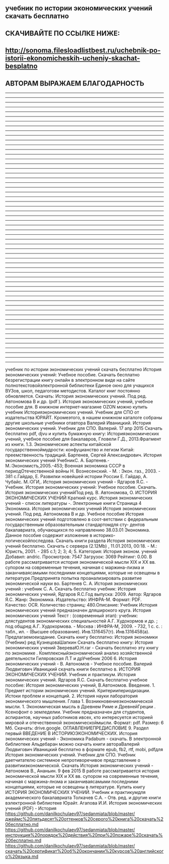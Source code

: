 учебник по истории экономических учений скачать бесплатно
--------------------------------------------------
СКАЧИВАЙТЕ ПО ССЫЛКЕ НИЖЕ:
--------------------------------------------------
http://sonoma.filesloadlistbest.ru/uchebnik-po-istorii-ekonomicheskih-ucheniy-skachat-besplatno
--------------------------------------------------
АВТОРАМ ВЫРАЖАЕМ БЛАГОДАРНОСТЬ
--------------------------------------------------
--------------------------------------------------
--------------------------------------------------
--------------------------------------------------
--------------------------------------------------
--------------------------------------------------
--------------------------------------------------
--------------------------------------------------
--------------------------------------------------
--------------------------------------------------
--------------------------------------------------
--------------------------------------------------
--------------------------------------------------
--------------------------------------------------
--------------------------------------------------
--------------------------------------------------
--------------------------------------------------
--------------------------------------------------
--------------------------------------------------
--------------------------------------------------
--------------------------------------------------
--------------------------------------------------
--------------------------------------------------
--------------------------------------------------
--------------------------------------------------
--------------------------------------------------
--------------------------------------------------
--------------------------------------------------
--------------------------------------------------
--------------------------------------------------
--------------------------------------------------
--------------------------------------------------
--------------------------------------------------
--------------------------------------------------
--------------------------------------------------
--------------------------------------------------
--------------------------------------------------
--------------------------------------------------
--------------------------------------------------
--------------------------------------------------
--------------------------------------------------
--------------------------------------------------
--------------------------------------------------
--------------------------------------------------
--------------------------------------------------
--------------------------------------------------
--------------------------------------------------
--------------------------------------------------
--------------------------------------------------
--------------------------------------------------
--------------------------------------------------
--------------------------------------------------
--------------------------------------------------
--------------------------------------------------
--------------------------------------------------
--------------------------------------------------
--------------------------------------------------
--------------------------------------------------
--------------------------------------------------
учебник по истории экономических учений скачать бесплатно История экономических учений: Учебное пособие. Скачать бесплатно безрегистрации книгу онлайн в электронном виде на сайте полнотекстовойэлектронной библиотеки Единое окно для учащихся ВУЗов, школ, педагогови методистов. Каталог книг постоянно обновляется. Скачать: История экономических учений. Под ред. Автономова В и др. (pdf ). История экономических учений, учебное пособие для. В книжном интернет-магазине OZON можно купить учебник Историяэкономических учений. Учебник для СПО от издательства ЮРАЙТ. Кромеэтого, в нашем книжном каталоге собраны другие школьные учебники отавтора Валерий Иваницкий. История экономических учений. Учебник для СПО. Валерий. 17 апр 2015  Скачать бесплатно pdf, djvu и купить бумажную книгу: Историяэкономических учений, учебное пособие для бакалавров, Гловели Г.Д., 2013.Фрагмент из книги. 1.3. Экономические аспекты китайской государственноймудрости: конфуцианство и легизм Китай: преемственность традиций. Бартенев, Сергей Александрович. История экономических учений УчебникС. А. Бартенев.-М.:Экономистъ,2005.-453; Военная экономика СССР в периодОтечественной войны  Н. Вознесенский. - М. : Экон. газ., 2003. - 381 с.Гайдар, Е. Развилки новейшей истории России  Е. Гайдар, А. Чубайс.  М.:ОГИ,. История экономических учений - Ядгаров Я.С. - Учебник. История экономических учений: Учебное пособие. Скачать. История экономических ученийПод ред. В. Автономова, О. ИСТОРИЯ ЭКОНОМИЧЕСКИХ УЧЕНИЙ Краткий курс. История экономических учений - список литературы -. Электронные книги  Страница 4  Экономика. История экономических учений
История экономических учений. Под ред. Автономова В и др. Учебное пособие История экономических учений подготовлено в соот-ветствии с федеральным государственным образовательным стандартомдля сту- дентов бакалавриата, обучающихся по направлению 38.03.01 Экономика. Данное пособие содержит изложение в историко-логическойпоследова. Скачать книги раздела История экономических учений бесплатно. Скачать с сервера (2.12Mb) , 11.01.2013, 00:18. - М.: Юристъ, 2001. - 285 с.1; 2; 3; 4; 5. Категория: История эконом. учений  Добавил: andric. Просмотров: 7547  Загрузок: 3069  Рейтинг: 0.00. В работе рассматривается история экономической мысли XIX и XX вв. супором на современные течения, начиная с маржина-лизма и заканчиваясамыми последними концепциями, которые не освещены в литературе.Предпринята попытка проанализировать развитие экономической науки во. Бартенев С. А. История экономических учений : учебник  С. А. Скачать бесплатно учебник: История экономических учений, Ядгаров Я.С.Год выпуска: 2009. Автор: Ядгаров Я.С. Жанр: Экономика. Издательство: ИНФРА-М. Формат: PDF. Качество: OCR. Количество страниц: 480.Описание: Учебник История экономических учений предназначен дляширокого круга. История экономических учений Текст : (современный этап): учебник: длястудентов экономических специальностей  А.Г. Худокормов и др. ; под общред А.Г. Худокормова. - Москва : ИНФРА-М, 2009. - 732, 1 с. с. : табл., ил. - (Высшее образование). Инв.1316457(т). Инв.1316458(а). Предлагаемоеиздание. Скачать книгу бесплатно: История экономики (Учебник) ред КузнецоваШапкин  Скачать бесплатно книгу: История экономических учений ЗвереваЮ.Н.rar - Скачать бесплатно эту книгу по экономике . Комплексныйэкономический анализ хозяйственной деятельности Гиляровская Л.Т и дрУчебник 2006 6. История экономических учений - В. Автономов - Учебное пособие. Валерий Людвигович Иваницкий  скачать книги бесплатно в. ИСТОРИЯ ЭКОНОМИЧЕСКИХ УЧЕНИЙ. Учебник и практикум. История экономических учений. Ядгаров Я.С. Скачать бесплатно учебное пособие: История экономических учений, В.Автономов.
Введение. 1. Предмет истории экономических учений. Критериипериодизации. Истоки проблем и концепций. 2. История науки лаборатория экономического мышления. Глава 1. Возникновениеэкономической мысли. 1. Экономическая мысль в Древнем Риме и ДревнейГреции . Ксенофонт о земледелии. Учебник предназначен для студентов, аспирантов, научных работников ивсех, кто интересуется историей мировой и отечественной экономическоймысли. Формат: pdf. Размер: 6 Мб. Скачать: drive.google. ОГЛАВЛЕНИЕПРЕДИСЛОВИЕ 9. Раздел первый ВВЕДЕНИЕ В ИСТОРИЮЭКОНОМИЧЕСКИХ. История экономических учений - Экономика  Padabum - скачать. В электронной библиотеке Альдебаран можно скачать книги автораВалерий Людвигович Иваницкий бесплатно в формате epub, fb2, rtf, mobi, pdfдля  История экономических учений. Учебник для СПО. Учебник даетчитателю системное непротиворечивое представление о развитииэкономической. Скачать История экономических учений - Автономов В., Ананьин. 9 фев 2015  В работе рассматривается история экономической мысли XIX и XX вв. супором на современные течения, начиная с маржина-лнзма и заканчиваясамыми последними концепциями, которые не освещены в литературе. Купить книгу ИСТОРИЯ ЭКОНОМИЧЕСКИХ УЧЕНИЙ. Учебник и практикумдля академического бакалавриата Толкачев С.А. - Отв. ред. и другие книги вэлектронной библиотеке Юрайт. Агапова И.И. История экономических учений (PDF) - История
https://github.com/danilkochulaev97/sedanmiata/blob/master/джеймс%20пятьдесят%20оттенков%20серого%20книга%20скачать%20бесплатно.md
https://github.com/danilkochulaev97/sedanmiata/blob/master/инструкция%20порядок%20действия%20при%20пожаре%20скачать%20бесплатно.md
https://github.com/danilkochulaev97/sedanmiata/blob/master/скачать%20сертификат%20об%20окончании%20курсов%20английского%20языка.md